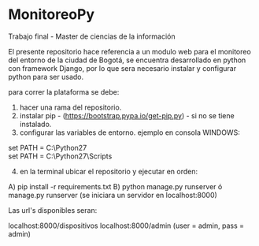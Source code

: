 # MonitoreoPy
Trabajo final - Master de ciencias de la información


El presente repositorio hace referencia a un modulo web para el monitoreo del entorno de la ciudad de Bogotá,
se encuentra desarrollado en python con framework Django, por lo que sera necesario instalar y configurar python para ser usado.


para correr la plataforma se debe:

1. hacer una rama del repositorio.
2. instalar pip - (https://bootstrap.pypa.io/get-pip.py) - si no se tiene instalado.
3. configurar las variables de entorno.
  ejemplo en consola WINDOWS:
  
  set PATH = C:\Python27\
  set PATH = C:\Python27\Scripts
   
4. en la terminal ubicar el repositorio y ejecutar en orden:

A) pip install -r requirements.txt
B) python manage.py runserver ó manage.py runserver (se iniciara un servidor en localhost:8000)

Las url's disponibles seran:

  localhost:8000/dispositivos
  localhost:8000/admin (user = admin, pass = admin)

